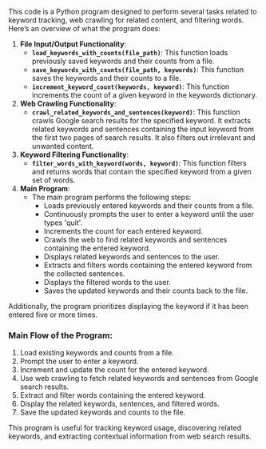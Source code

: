 This code is a Python program designed to perform several tasks related to keyword tracking, web crawling for related content, and filtering words. Here’s an overview of what the program does:

1. **File Input/Output Functionality**:
    - **`load_keywords_with_counts(file_path)`**: This function loads previously saved keywords and their counts from a file.
    - **`save_keywords_with_counts(file_path, keywords)`**: This function saves the keywords and their counts to a file.
    - **`increment_keyword_count(keywords, keyword)`**: This function increments the count of a given keyword in the keywords dictionary.
2. **Web Crawling Functionality**:
    - **`crawl_related_keywords_and_sentences(keyword)`**: This function crawls Google search results for the specified keyword. It extracts related keywords and sentences containing the input keyword from the first two pages of search results. It also filters out irrelevant and unwanted content.
3. **Keyword Filtering Functionality**:
    - **`filter_words_with_keyword(words, keyword)`**: This function filters and returns words that contain the specified keyword from a given set of words.
4. **Main Program**:
    - The main program performs the following steps:
        - Loads previously entered keywords and their counts from a file.
        - Continuously prompts the user to enter a keyword until the user types 'quit'.
        - Increments the count for each entered keyword.
        - Crawls the web to find related keywords and sentences containing the entered keyword.
        - Displays related keywords and sentences to the user.
        - Extracts and filters words containing the entered keyword from the collected sentences.
        - Displays the filtered words to the user.
        - Saves the updated keywords and their counts back to the file.

Additionally, the program prioritizes displaying the keyword if it has been entered five or more times.

### **Main Flow of the Program:**

1. Load existing keywords and counts from a file.
2. Prompt the user to enter a keyword.
3. Increment and update the count for the entered keyword.
4. Use web crawling to fetch related keywords and sentences from Google search results.
5. Extract and filter words containing the entered keyword.
6. Display the related keywords, sentences, and filtered words.
7. Save the updated keywords and counts to the file.

This program is useful for tracking keyword usage, discovering related keywords, and extracting contextual information from web search results.
